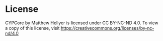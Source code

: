 ﻿# License

CYPCore by Matthew Hellyer is licensed under CC BY-NC-ND 4.0. 
To view a copy of this license, visit 
https://creativecommons.org/licenses/by-nc-nd/4.0
#